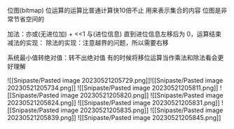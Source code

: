 位图(bitmap)
位运算的运算比普通计算快10倍不止
用来表示集合的内容
位图是非常节省空间的

加法：亦或(无进位加) + <<1 与(进位信息) 直到进位信息左移后为 0，运算结束
减法的实现：
除法的实现：注意越界的问题，所以需要右移

系统最小值转绝对值：转不出绝对值
有的时候将移位运算当作乘法和除法看会更好理解

![[Snipaste/Pasted image 20230521205729.png]]![[Snipaste/Pasted image 20230521205734.png]]
![[Snipaste/Pasted image 20230521205811.png]]
![[Snipaste/Pasted image 20230521205820.png]]
![[Snipaste/Pasted image 20230521205824.png]]
![[Snipaste/Pasted image 20230521205831.png]]
![[Snipaste/Pasted image 20230521205835.png]]
![[Snipaste/Pasted image 20230521205839.png]]
![[Snipaste/Pasted image 20230521205845.png]]

